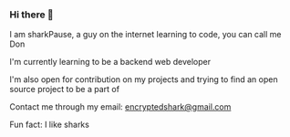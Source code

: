 ### Hi there 👋

<!--
**sharkpause/sharkpause** is a ✨ _special_ ✨ repository because its `README.md` (this file) appears on your GitHub profile.

Here are some ideas to get you started:

- 🔭 I’m currently working on ...
- 🌱 I’m currently learning ...
- 👯 I’m looking to collaborate on ...
- 🤔 I’m looking for help with ...
- 💬 Ask me about ...
- 📫 How to reach me: ...
- 😄 Pronouns: ...
- ⚡ Fun fact: ...
-->

I am sharkPause, a guy on the internet learning to code, you can call me Don

I'm currently learning to be a backend web developer

I'm also open for contribution on my projects and trying to find an open source project to be a part of

Contact me through my email: encryptedshark@gmail.com

Fun fact: I like sharks
